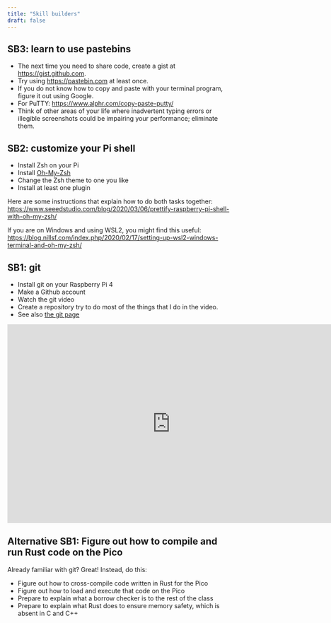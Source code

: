```yaml
---
title: "Skill builders"
draft: false
---
```


## SB3: learn to use pastebins

* The next time you need to share code, create a gist at https://gist.github.com.
* Try using https://pastebin.com at least once.
* If you do not know how to copy and paste with your terminal program, figure it out using Google.
* For PuTTY: https://www.alphr.com/copy-paste-putty/
* Think of other areas of your life where inadvertent typing errors or illegible screenshots could be impairing your performance; eliminate them.

## SB2: customize your Pi shell ##

* Install Zsh on your Pi
* Install [Oh-My-Zsh](https://ohmyz.sh/)
* Change the Zsh theme to one you like
* Install at least one plugin

Here are some instructions that explain how to do both tasks together: https://www.seeedstudio.com/blog/2020/03/06/prettify-raspberry-pi-shell-with-oh-my-zsh/

If you are on Windows and using WSL2, you might find this useful: https://blog.nillsf.com/index.php/2020/02/17/setting-up-wsl2-windows-terminal-and-oh-my-zsh/

## SB1: git ##

* Install git on your Raspberry Pi 4
* Make a Github account
* Watch the git video
* Create a repository try to do most of the things that I do in the video.
* See also [the git page](/notes/git/)

<iframe id="kaltura_player" src="https://cdnapisec.kaltura.com/p/1813261/sp/181326100/embedIframeJs/uiconf_id/26203331/partner_id/1813261?iframeembed=true&playerId=kaltura_player&entry_id=1_d9h05lxw&flashvars[streamerType]=auto&amp;flashvars[localizationCode]=en&amp;flashvars[leadWithHTML5]=true&amp;flashvars[sideBarContainer.plugin]=true&amp;flashvars[sideBarContainer.position]=left&amp;flashvars[sideBarContainer.clickToClose]=true&amp;flashvars[chapters.plugin]=true&amp;flashvars[chapters.layout]=vertical&amp;flashvars[chapters.thumbnailRotator]=false&amp;flashvars[streamSelector.plugin]=true&amp;flashvars[EmbedPlayer.SpinnerTarget]=videoHolder&amp;flashvars[dualScreen.plugin]=true&amp;flashvars[Kaltura.addCrossoriginToIframe]=true&amp;&wid=1_s90p29of" width="736" height="450" allowfullscreen webkitallowfullscreen mozAllowFullScreen allow="autoplay *; fullscreen *; encrypted-media *" sandbox="allow-forms allow-same-origin allow-scripts allow-top-navigation allow-pointer-lock allow-popups allow-modals allow-orientation-lock allow-popups-to-escape-sandbox allow-presentation allow-top-navigation-by-user-activation" frameborder="0" title="Kaltura Player"></iframe>

## Alternative SB1: Figure out how to compile and run Rust code on the Pico ##

Already familiar with git? Great! Instead, do this:

* Figure out how to cross-compile code written in Rust for the Pico
* Figure out how to load and execute that code on the Pico
* Prepare to explain what a borrow checker is to the rest of the class
* Prepare to explain what Rust does to ensure memory safety, which is absent in C and C++
